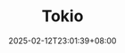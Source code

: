 ---
weight: 999
title: "Tokio"
description: ""
icon: "article"
date: "2025-02-12T23:01:39+08:00"
lastmod: "2025-02-12T23:01:39+08:00"
draft: true
toc: true
---